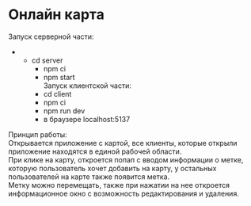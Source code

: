 # Онлайн карта
Запуск серверной части:    
* - cd server  
    - npm ci  
    - npm start  
Запуск клиентской части:
    - cd client  
    - npm ci  
    - npm run dev  
    - в браузере localhost:5137  
  
Принцип работы:   
    Открывается приложение с картой, все клиенты, которые открыли приложение находятся в единой рабочей области.  
    При клике на карту, откроется попап с вводом информации о метке, которую пользователь хочет добавить на карту, у остальных пользователей на карте также появится метка.  
    Метку можно перемещать, также при нажатии на нее откроется информационное окно с возможность редактирования и удаления.   
